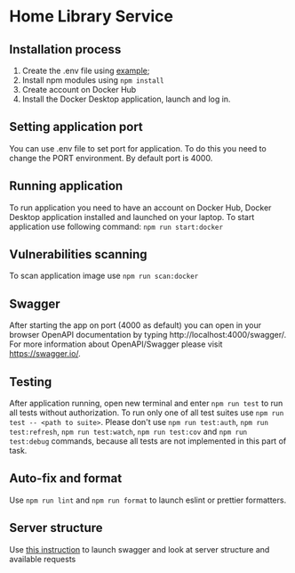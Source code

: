 # Home Library Service

## Installation process
1. Create the .env file using [example](.env.example);
2. Install npm modules using ```npm install```
3. Create account on Docker Hub
4. Install the Docker Desktop application, launch and log in.

## Setting application port
You can use .env file to set port for application. To do this you need to change the PORT environment. By default port is 4000.

## Running application
To run application you need to have an account on Docker Hub, Docker Desktop application installed and launched on your laptop.
To start application use following command:
```npm run start:docker```

## Vulnerabilities scanning
To scan application image use ```npm run scan:docker```

## Swagger
After starting the app on port (4000 as default) you can open in your browser OpenAPI documentation by typing http://localhost:4000/swagger/.
For more information about OpenAPI/Swagger please visit https://swagger.io/.

## Testing
After application running, open new terminal and enter ```npm run test``` to run all tests without authorization.
To run only one of all test suites use ```npm run test -- <path to suite>```.
Please don't use ```npm run test:auth```, ```npm run test:refresh```, ```npm run test:watch```, ```npm run test:cov``` and ```npm run test:debug``` commands, because all tests are not implemented in this part of task.

## Auto-fix and format
Use ```npm run lint``` and ```npm run format``` to launch eslint or prettier formatters.

## Server structure
Use [this instruction](README.md#swagger) to launch swagger and look at server structure and available requests
